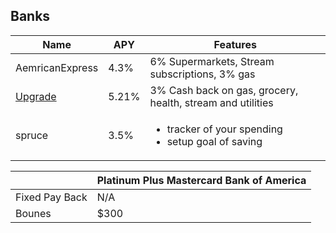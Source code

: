 ## Banks

| Name | APY | Features |
| --- | --- | --- |
| AemricanExpress | 4.3% | 6% Supermarkets, Stream subscriptions, 3% gas |
| [Upgrade](https://upgrade.com/r/WLExkMczo9 "Get a bonus up to $200") | 5.21% | 3% Cash back on gas, grocery, health, stream and utilities |
| spruce | 3.5% | <ul><li>tracker of your spending</li><li>setup goal of saving</li></ul> |

| | Platinum Plus Mastercard Bank of America |
| --- | --- |
| Fixed Pay Back | N/A |
| Bounes | $300 |
